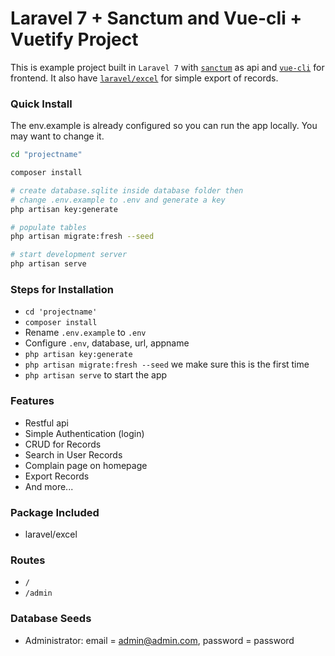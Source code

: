 # Laravel 7 + Sanctum and Vue-cli + Vuetify Project

This is example project built in `Laravel 7` with [`sanctum`](https://laravel.com/docs/7.x/sanctum) as api and [`vue-cli`](https://github.com/vuejs/vue-cli) for frontend. It also have [`laravel/excel`](https://github.com/Maatwebsite/Laravel-Excel) for simple export of records.

### Quick Install

The env.example is already configured so you can run the app locally. You may want to change it.

```sh
cd "projectname"

composer install

# create database.sqlite inside database folder then
# change .env.example to .env and generate a key
php artisan key:generate

# populate tables
php artisan migrate:fresh --seed

# start development server
php artisan serve
```

### Steps for Installation

-   `cd 'projectname'`
-   `composer install`
-   Rename `.env.example` to `.env`
-   Configure `.env`, database, url, appname
-   `php artisan key:generate`
-   `php artisan migrate:fresh --seed` we make sure this is the first time
-   `php artisan serve` to start the app

### Features

-   Restful api
-   Simple Authentication (login)
-   CRUD for Records
-   Search in User Records
-   Complain page on homepage
-   Export Records
-   And more...

### Package Included

-   laravel/excel

### Routes

-   `/`
-   `/admin`

### Database Seeds

-   Administrator: email = admin@admin.com, password = password
